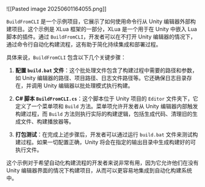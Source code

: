 ![[Pasted image 20250601164055.png]]

`BuildFromCLI` 是一个示例项目，它展示了如何使用命令行从 Unity 编辑器外部构建项目。这个示例是 XLua 框架的一部分，XLua 是一个用于在 Unity 中嵌入 Lua 脚本的插件。通过 `BuildFromCLI`，开发者可以在不打开 Unity 编辑器的情况下，通过命令行自动化构建流程，这有助于简化持续集成和部署过程。

具体来说，`BuildFromCLI` 包含以下几个关键步骤：

1. **配置 `build.bat` 文件**：这个批处理文件包含了构建过程中需要的路径和参数，如 Unity 编辑器的路径、项目路径、日志文件路径等。它还确保日志目录存在，并调用 Unity 编辑器以批处理模式执行构建。
    
2. **C# 脚本 `BuildFromCLI.cs`**：这个脚本位于 Unity 项目的 `Editor` 文件夹下，它定义了一个菜单项和 `Build` 方法。菜单项允许开发者从 Unity 编辑器内部触发构建过程，而 `Build` 方法则执行实际的构建逻辑，包括生成代码、清理旧的生成文件、构建播放器等。
    
3. **打包测试**：在完成上述步骤后，开发者可以通过运行 `build.bat` 文件来测试构建过程。如果一切配置正确，Unity 将会在指定的输出目录中生成构建好的可执行文件。
    

这个示例对于希望自动化构建流程的开发者来说非常有用，因为它允许他们在没有 Unity 编辑器界面的情况下构建项目，从而可以更容易地集成到自动化构建系统中。